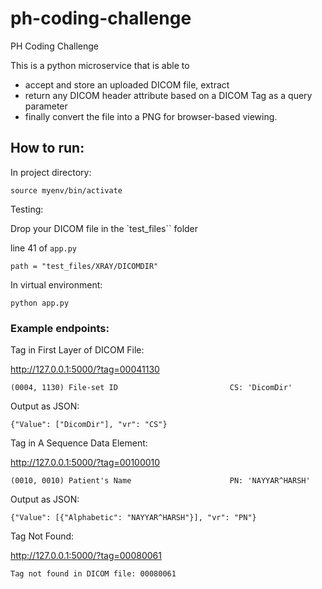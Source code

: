 # ph-coding-challenge
PH Coding Challenge

This is a python microservice that is able to 
- accept and store an uploaded DICOM file, extract
- return any DICOM header attribute based on a DICOM Tag as a query parameter
- finally convert the file into a PNG for browser-based viewing.



## How to run:

In project directory:

```
source myenv/bin/activate
```


Testing: 

Drop your DICOM file in the `test_files`` folder

line 41 of `app.py`

`path = "test_files/XRAY/DICOMDIR"`


In virtual environment:
```
python app.py
```

### Example endpoints: 

Tag in First Layer of DICOM File:

http://127.0.0.1:5000/?tag=00041130

`(0004, 1130) File-set ID                         CS: 'DicomDir'` 

Output as JSON:

```
{"Value": ["DicomDir"], "vr": "CS"}
```


Tag in A Sequence Data Element:

http://127.0.0.1:5000/?tag=00100010 

`(0010, 0010) Patient's Name                      PN: 'NAYYAR^HARSH'`

Output as JSON:

```
{"Value": [{"Alphabetic": "NAYYAR^HARSH"}], "vr": "PN"}
```


Tag Not Found:

http://127.0.0.1:5000/?tag=00080061 

```
Tag not found in DICOM file: 00080061
```
